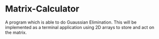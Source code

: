 # Matrix-Calculator
A program which is able to do Guaussian Elimination.
This will be implemented as a terminal application using 2D arrays to store and act on the matrix.
